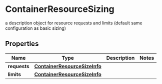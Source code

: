 

# ContainerResourceSizing

a description object for resource requests and limits (default same configuration as basic sizing)

## Properties

| Name | Type | Description | Notes |
|------------ | ------------- | ------------- | -------------|
|**requests** | [**ContainerResourceSizeInfo**](ContainerResourceSizeInfo.md) |  |  |
|**limits** | [**ContainerResourceSizeInfo**](ContainerResourceSizeInfo.md) |  |  |




